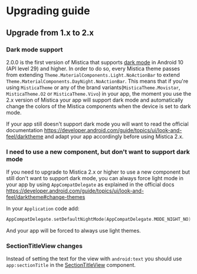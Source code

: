 # Upgrading guide

## Upgrade from 1.x to 2.x

### Dark mode support

2.0.0 is the first version of Mistica that supports [dark mode](https://developer.android.com/guide/topics/ui/look-and-feel/darktheme) in Android 10 (API 
level 29) and higher. In order to do so, every Mistica theme passes from extending `Theme.MaterialComponents.Light.NoActionBar` to extend `Theme.MaterialComponents.DayNight.NoActionBar`. This means that if you're using `MisticaTheme` or any of the brand variants(`MisticaTheme.Movistar`, `MisticaTheme.O2` or `MisticaTheme.Vivo`) in your app, the moment you use the 2.x version of Mistica your app will support dark mode and automatically change the colors of the Mistica components when the device is set to dark mode. 

If your app still doesn't support dark mode you will want to read the official documentation https://developer.android.com/guide/topics/ui/look-and-feel/darktheme and adapt your app accordingly before using Mistica 2.x.

### I need to use a new component, but don't want to support dark mode

If you need to upgrade to Mistica 2.x or higher to use a new component but still don't want to support dark mode, you can always force light mode in your app by using `AppCompatDelegate` as explained in the official docs https://developer.android.com/guide/topics/ui/look-and-feel/darktheme#change-themes
 
 In your `Application` code add:
 
```kotlin
AppCompatDelegate.setDefaultNightMode(AppCompatDelegate.MODE_NIGHT_NO)
```

And your app will be forced to always use light themes.

### SectionTitleView changes

Instead of setting the text for the view with `android:text` you should use `app:sectionTitle` in the [SectionTitleView](https://github.com/Telefonica/mistica-android/blob/2.0.0/library/src/main/java/com/telefonica/mistica/section/README.md) component.
